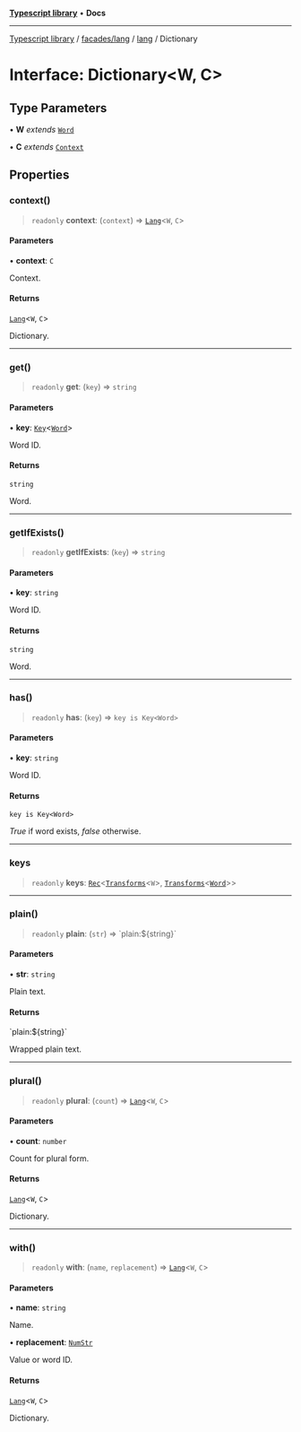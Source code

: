 [**Typescript library**](../../../../../index.md) • **Docs**

***

[Typescript library](../../../../../modules.md) / [facades/lang](../../../index.md) / [lang](../index.md) / Dictionary

# Interface: Dictionary\<W, C\>

## Type Parameters

• **W** *extends* [`Word`](../type-aliases/Word.md)

• **C** *extends* [`Context`](../type-aliases/Context.md)

## Properties

### context()

> `readonly` **context**: (`context`) => [`Lang`](../type-aliases/Lang.md)\<`W`, `C`\>

#### Parameters

• **context**: `C`

Context.

#### Returns

[`Lang`](../type-aliases/Lang.md)\<`W`, `C`\>

Dictionary.

***

### get()

> `readonly` **get**: (`key`) => `string`

#### Parameters

• **key**: [`Key`](../type-aliases/Key.md)\<[`Word`](../type-aliases/Word.md)\>

Word ID.

#### Returns

`string`

Word.

***

### getIfExists()

> `readonly` **getIfExists**: (`key`) => `string`

#### Parameters

• **key**: `string`

Word ID.

#### Returns

`string`

Word.

***

### has()

> `readonly` **has**: (`key`) => `key is Key<Word>`

#### Parameters

• **key**: `string`

Word ID.

#### Returns

`key is Key<Word>`

_True_ if word exists, _false_ otherwise.

***

### keys

> `readonly` **keys**: [`Rec`](../../../../../types/core/type-aliases/Rec.md)\<[`Transforms`](../type-aliases/Transforms.md)\<`W`\>, [`Transforms`](../type-aliases/Transforms.md)\<[`Word`](../type-aliases/Word.md)\>\>

***

### plain()

> `readonly` **plain**: (`str`) => \`plain:$\{string\}\`

#### Parameters

• **str**: `string`

Plain text.

#### Returns

\`plain:$\{string\}\`

Wrapped plain text.

***

### plural()

> `readonly` **plural**: (`count`) => [`Lang`](../type-aliases/Lang.md)\<`W`, `C`\>

#### Parameters

• **count**: `number`

Count for plural form.

#### Returns

[`Lang`](../type-aliases/Lang.md)\<`W`, `C`\>

Dictionary.

***

### with()

> `readonly` **with**: (`name`, `replacement`) => [`Lang`](../type-aliases/Lang.md)\<`W`, `C`\>

#### Parameters

• **name**: `string`

Name.

• **replacement**: [`NumStr`](../../../../../types/core/type-aliases/NumStr.md)

Value or word ID.

#### Returns

[`Lang`](../type-aliases/Lang.md)\<`W`, `C`\>

Dictionary.
